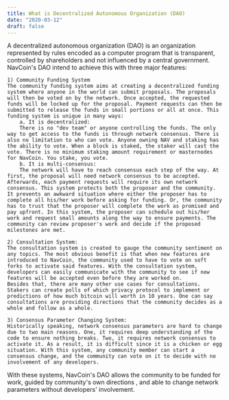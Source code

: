 ```yaml
---
title: What is Decentralized Autonomous Organization (DAO)
date: "2020-03-12"
draft: false
---
```


A decentralized autonomous organization (DAO) is an organization represented by rules encoded as a computer program that is transparent, controlled by shareholders and not influenced by a central government. NavCoin's DAO intend to achieve this with three major features:


	1) Community Funding System
	The community funding system aims at creating a decentralized funding system where anyone in the world can submit proposals. The proposals will then be voted on by the network. Once accepted, the requested funds will be locked up for the proposal. Payment requests can then be submitted to release the funds in small portions or all at once. This funding system is unique in many ways:
		a. It is decentralized: 
		There is no "dev team" or anyone controlling the funds. The only way to get access to the funds is through network consensus. There is also no limitation to who can vote. Anyone owning NAV and staking has the ability to vote. When a block is staked, the staker will cast the vote. There is no minimum staking amount requirement or masternodes for NavCoin. You stake, you vote.
		b. It is multi-consensus: 
		The network will have to reach consensus each step of the way. At first, the proposal will need network consensus to be accepted. Afterwards, each payment requests will require its own network consensus. This system protects both the proposer and the community. It prevents an awkward situation where either the proposer has to complete all his/her work before asking for funding. Or, the community has to trust that the proposer will complete the work as promised and pay upfront. In this system, the proposer can schedule out his/her work and request small amounts along the way to ensure payments. The community can review proposer's work and decide if the proposed milestones are met.
		
	2) Consultation System:
	The consultation system is created to gauge the community sentiment on any topics. The most obvious benefit is that when new features are introduced to NavCoin, the community used to have to vote on soft forks to activate said features. With the consultation system, developers can easily communicate with the community to see if new features will be accepted even before they are worked on.
	Besides that, there are many other use cases for consultations. Stakers can create polls of which privacy protocol to implement or predictions of how much bitcoin will worth in 10 years. One can say consultations are providing directions that the community decides as a whole and follow as a whole.
	
	3) Consensus Parameter Changing System:
	Historically speaking, network consensus parameters are hard to change due to two main reasons. One, it requires deep understanding of the code to ensure nothing breaks. Two, it requires network consensus to activate it. As a result, it is difficult since it is a chicken or egg situation. With this system, any community member can start a consensus change, and the community can vote on it to decide with no involvement of any developers.
	
With these systems, NavCoin's DAO allows the community to be funded for work, guided by community's own directions , and able to change network parameters without developers' involvement. 


